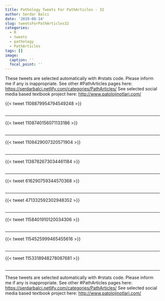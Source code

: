 ```yaml
---
title: Pathology Tweets For PathArticles - 32
author: Serdar Balci
date: '2019-08-14'
slug: tweetsForPathArticles32
categories:
  - R
  - tweets
  - pathology
  - PathArticles
tags: []
image:
  caption: ''
  focal_point: ''
---
```



These tweets are selected automatically with #rstats code. Please inform me if any is inappropriate.
See other #PathArticles pages here: https://serdarbalci.netlify.com/categories/PathArticles/ 
See selected social media based textbook project here: http://www.patolojinotlari.com/

{{< tweet 1108879954794549248 >}}
<br>
<br>
<hr>
{{< tweet 1108740156071133186 >}}
<br>
<br>
<hr>
{{< tweet 1108429007320571904 >}}
<br>
<br>
<hr>
{{< tweet 1138782673034461184 >}}
<br>
<br>
<hr>
{{< tweet 616290759344570368 >}}
<br>
<br>
<hr>
{{< tweet 471332592302948352 >}}
<br>
<br>
<hr>
{{< tweet 1158401910120034306 >}}
<br>
<br>
<hr>
{{< tweet 1154525999465455616 >}}
<br>
<br>
<hr>
{{< tweet 1153318948278087681 >}}
<br>
<br>
<hr>


These tweets are selected automatically with #rstats code. Please inform me if any is inappropriate.
See other #PathArticles pages here: https://serdarbalci.netlify.com/categories/PathArticles/ 
See selected social media based textbook project here: http://www.patolojinotlari.com/
